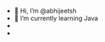 - 👋 Hi, I’m @abhijeetsh
- 🌱 I’m currently learning Java
- 
- 

<!---
abhijeetsh/abhijeetsh is a ✨ special ✨ repository because its `README.md` (this file) appears on your GitHub profile.
You can click the Preview link to take a look at your changes.
--->
